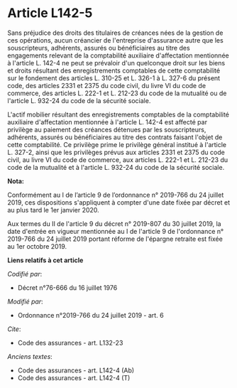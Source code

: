 # Article L142-5

Sans préjudice des droits des titulaires de créances nées de la gestion de ces opérations, aucun créancier de l'entreprise
d'assurance autre que les souscripteurs, adhérents, assurés ou bénéficiaires au titre des engagements relevant de la
comptabilité auxiliaire d'affectation mentionnée à l'article L. 142-4 ne peut se prévaloir d'un quelconque droit sur les
biens et droits résultant des enregistrements comptables de cette comptabilité sur le fondement des articles L. 310-25 et L.
326-1 à L. 327-6 du présent code, des articles 2331 et 2375 du code civil, du livre VI du code de commerce, des articles L.
222-1 et L. 212-23 du code de la mutualité ou de l'article L. 932-24 du code de la sécurité sociale.

L'actif mobilier résultant des enregistrements comptables de la comptabilité auxiliaire d'affectation mentionnée à l'article
L. 142-4 est affecté par privilège au paiement des créances détenues par les souscripteurs, adhérents, assurés ou
bénéficiaires au titre des contrats faisant l'objet de cette comptabilité. Ce privilège prime le privilège général institué à
l'article L. 327-2, ainsi que les privilèges prévus aux articles 2331 et 2375 du code civil, au livre VI du code de commerce,
aux articles L. 222-1 et L. 212-23 du code de la mutualité et à l'article L. 932-24 du code de la sécurité sociale.

**Nota:**

Conformément au I de l’article 9 de l’ordonnance n° 2019-766 du 24 juillet 2019, ces dispositions s'appliquent à compter
d'une date fixée par décret et au plus tard le 1er janvier 2020.

Aux termes du II de l'article 9 du décret n° 2019-807 du 30 juillet 2019, la date d'entrée en vigueur mentionnée au I de
l'article 9 de l'ordonnance n° 2019-766 du 24 juillet 2019 portant réforme de l'épargne retraite est fixée au 1er octobre
2019.

**Liens relatifs à cet article**

_Codifié par_:

  - Décret n°76-666 du 16 juillet 1976

_Modifié par_:

  - Ordonnance n°2019-766 du 24 juillet 2019 - art. 6

_Cite_:

  - Code des assurances - art. L132-23

_Anciens textes_:

  - Code des assurances - art. L142-4 (Ab)
  - Code des assurances - art. L142-4 (T)
